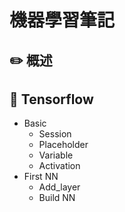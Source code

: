 # 機器學習筆記

## :pencil2: 概述

## :closed_book: Tensorflow
  + Basic
  	+ Session
  	+ Placeholder
  	+ Variable
  	+ Activation
  + First NN
  	+ Add_layer
  	+ Build NN